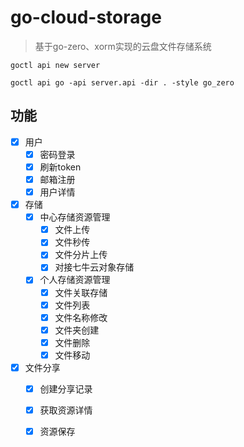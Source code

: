 # go-cloud-storage

> 基于go-zero、xorm实现的云盘文件存储系统

```shell
goctl api new server

goctl api go -api server.api -dir . -style go_zero
```


## 功能
- [x] 用户
    - [x] 密码登录
    - [x] 刷新token
    - [x] 邮箱注册
    - [x] 用户详情
- [x] 存储
    - [x] 中心存储资源管理
        - [x] 文件上传
        - [x] 文件秒传
        - [x] 文件分片上传
        - [x] 对接七牛云对象存储
    - [x] 个人存储资源管理
        - [x] 文件关联存储
        - [x] 文件列表
        - [x] 文件名称修改
        - [x] 文件夹创建
        - [x] 文件删除
        - [x] 文件移动
- [x] 文件分享
    - [x] 创建分享记录
    - [x] 获取资源详情
    - [x] 资源保存
    